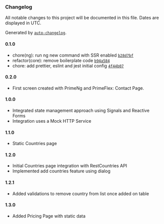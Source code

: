 ### Changelog

All notable changes to this project will be documented in this file. Dates are displayed in UTC.

Generated by [`auto-changelog`](https://github.com/CookPete/auto-changelog).

#### 0.1.0

- chore(ng): run ng new command with SSR enabled [`b28d7bf`](https://github.com/alexdedekelena/innoit-prime-ng-assignment/commit/b28d7bfc2b57b87f0b9e6ee5165ee0a139303b84)
- refactor(core): remove boilerplate code [`b94a584`](https://github.com/alexdedekelena/innoit-prime-ng-assignment/commit/b94a584806d5fb1b265c8acd2fc5e49e06b491df)
- chore: add prettier, eslint and jest initial config [`4f44b07`](https://github.com/alexdedekelena/innoit-prime-ng-assignment/commit/4f44b0731abf2402ce1695858d9dcf49972b2ba6)

#### 0.2.0

- First screen created with PrimeNg and PrimeFlex: Contact Page.

#### 1.0.0

- Integrated state management approach using Signals and Reactive Forms
- Integration uses a Mock HTTP Service

#### 1.1.0

- Static Countries page

#### 1.2.0

- Initial Countries page integration with RestCountries API
- Implemented add countries feature using dialog

#### 1.2.1

- Added validations to remove country from list once added on table

#### 1.3.0

- Added Pricing Page with static data
